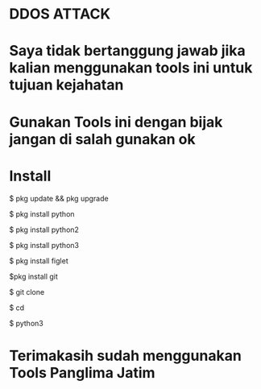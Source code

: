 # DDOS ATTACK

# Saya tidak bertanggung jawab jika kalian menggunakan tools ini untuk tujuan kejahatan 

# Gunakan Tools ini dengan bijak jangan di salah gunakan ok

# Install

$ pkg update && pkg upgrade 

$ pkg install python

$ pkg install python2

$ pkg install python3

$ pkg install figlet

$pkg install git 

$ git clone 

$ cd

$ python3

# Terimakasih sudah menggunakan Tools Panglima Jatim 
